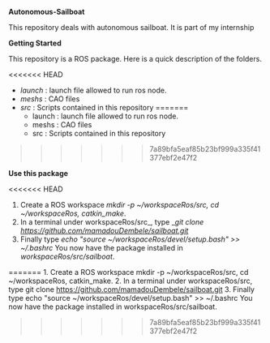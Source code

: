  **Autonomous-Sailboat**

This repository deals with autonomous sailboat. It is part of my internship

 **Getting Started**

This repository is a ROS package. Here is a quick description of the folders.

<<<<<<< HEAD
* *launch* : launch file allowed to run ros node.
* *meshs* : CAO files
* *src* : Scripts contained in this repository
=======
    * launch : launch file allowed to run ros node.
    * meshs : CAO files
    * src : Scripts contained in this repository
>>>>>>> 7a89bfa5eaf85b23bf999a335f41377ebf2e47f2


 **Use this package**

<<<<<<< HEAD
1. Create a ROS workspace *mkdir -p ~/workspaceRos/src, cd ~/workspaceRos, catkin_make*.
2. In a terminal under workspaceRos/src_, type _*git clone https://github.com/mamadouDembele/sailboat.git*
3. Finally type *echo "source ~/workspaceRos/devel/setup.bash" >> ~/.bashrc*
You now have the package installed in *workspaceRos/src/sailboat*.


=======
    1. Create a ROS workspace mkdir -p ~/workspaceRos/src, cd ~/workspaceRos, catkin_make.
    2. In a terminal under workspaceRos/src, type git clone https://github.com/mamadouDembele/sailboat.git
    3. Finally type echo "source ~/workspaceRos/devel/setup.bash" >> ~/.bashrc
    You now have the package installed in workspaceRos/src/sailboat.
>>>>>>> 7a89bfa5eaf85b23bf999a335f41377ebf2e47f2




